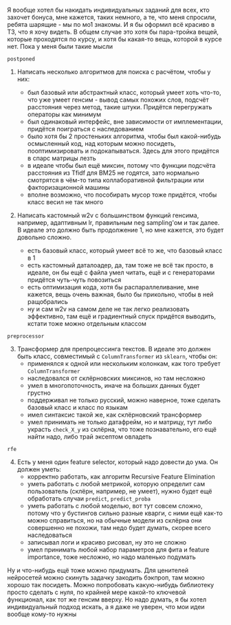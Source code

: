 Я вообще хотел бы накидать индивидуальных заданий для всех, кто захочет бонуса, мне кажется, таких немного, а те, что меня спросили, ребята шарящие - мы по мо1 знакомы. И я бы оформил всё красиво в ТЗ, что я хочу видеть. В общем случае это хотя бы пара-тройка вещей, которые проходятся по курсу, и хотя бы какая-то вещь, которой в курсе нет. Пока у меня были такие мысли

```
postponed
```

1. Написать несколько алгоритмов для поиска с расчётом, чтобы у них:
   - был базовый или абстрактный класс, который умеет хоть что-то, что уже умеет генсим - вывод самых похожих слов, подсчёт расстояния через метод, такие штуки. Придётся перегружать операторы как минимум
   - был одинаковый интерфейс, вне зависимости от имплементации, придётся поиграться с наследованием
   - было хотя бы 2 простеньких алгоритма, чтобы был какой-нибудь осмысленный код, над которым можно посидеть, пооптимизировать и подокапываться. Здесь для этого придётся в спарс матрицы лезть
   - в идеале чтобы был ещё миксин, потому что функции подсчёта расстояния из Tfidf для BM25 не годятся, зато нормально смотрятся в чём-то типа коллаборативной фильтрации или факторизационной машины
   - вполне возможно, что пособирать мусор тоже придётся, чтобы класс весил не так много
  
2. Написать кастомный w2v с большинством функций генсима, например, адаптивным lr, правильным neg sampling'ом и так далее. В идеале это должно быть продолжение 1, но мне кажется, это будет довольно сложно.
   - есть базовый класс, который умеет всё то же, что базовый класс в 1
   - есть кастомный даталоадер, да, там тоже не всё так просто, в идеале, он бы ещё с файла умел читать, ещё и с генераторами придётся чуть-чуть повозиться
   - есть оптимизация кода, хотя бы распараллеливание, мне кажется, вещь очень важная, было бы прикольно, чтобы в ней ращобрались
   - ну и сам w2v на самом деле не так легко реализовать эффективно, там ещё и градиентный спуск придётся выводить, кстати тоже можно отдельным классом

```
preprocessor
```
  
3. Трансформер для препроцессинга текстов. В идеале это должен быть класс, совместимый с `ColumnTransformer` из `sklearn`, чтобы он:
   - применялся к одной или нескольким колонкам, как того требует `ColumnTransformer`
   - наследовался от склёрновских миксинов, но там несложно
   - умел в многопоточность, иначе на больших данных будет грустно
   - поддерживал не только русский, можно наверное, тоже сделать базовый класс и класс по языкам
   - имел синтаксис такой же, как склёрновский трансформер
   - умел принимать не только датафрейм, но и матрицу, тут либо украсть `check_X_y` из склёрна, что тоже познавательно, его ещё найти надо, либо трай эксептом овладеть

```
rfe
```

4. Есть у меня один feature selector, который надо довести до ума. Он должен уметь:
   - корректно работать, как алгоритм Recursive Feature Elimination
   - уметь работать с любой метрикой, которую определит сам пользователь (склёрн, например, не умеет), нужно будет ещё обработать случаи `predict`, `predict_proba`
   - уметь работать с любой моделью, вот тут совсем сложно, потому что у бустингов сильно разные кварги, с ними ещё как-то можно справиться, но на обычные модели из склёрна они совершенно не похожи, там недо будет думать, скорее всего наследоваться
   - записывал логи и красиво рисовал, ну это не сложно
   - умел принимать любой набор параметров для фита и feature importance, тоже несложно, но надо маленько подумать
  
Ну и что-нибудь ещё тоже можно придумать. Для ценителей нейросетей можно скинуть задачку закодить бэкпроп, там можно хорошо так посидеть. Можно попробовать какую-нибудь библиотеку просто сделать с нуля, по крайней мере какой-то ключевой функционал, как тот же генсим вверху. Но надо думать, я бы хотел индивидуальный подход искать, а я даже не уверен, что мои идеи вообще кому-то нужны
